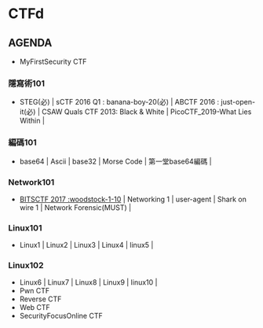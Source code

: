 # CTFd
## AGENDA
- MyFirstSecurity CTF
### 隱寫術101
- STEG(必) | sCTF 2016 Q1 : banana-boy-20(必) | ABCTF 2016 : just-open-it(必) | CSAW Quals CTF 2013: Black & White | PicoCTF_2019-What Lies Within |
### 編碼101
- base64 | Ascii | base32 | Morse Code | 第一堂base64編碼 |
### Network101
- [BITSCTF 2017 :woodstock-1-10](https://youtu.be/f2R6P6FKSNA) | Networking 1 | user-agent | Shark on wire 1 | Network Forensic(MUST) |
### Linux101
- Linux1 | Linux2 | Linux3 | Linux4 | linux5 |
### Linux102
- Linux6 | Linux7 | Linux8 | Linux9 | linux10 |
- Pwn CTF
- Reverse CTF
- Web CTF
- SecurityFocusOnline CTF

